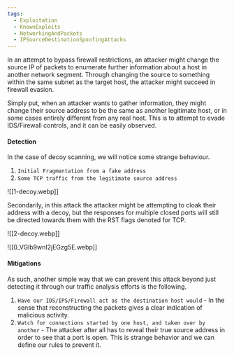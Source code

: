 ```yaml
---
tags:
  - Exploitation
  - KnownExploits
  - NetworkingAndPackets
  - IPSourceDestinationSpoofingAttacks
---
```

In an attempt to bypass firewall restrictions, an attacker might change the source IP of packets to enumerate further information about a host in another network segment. Through changing the source to something within the same subnet as the target host, the attacker might succeed in firewall evasion.

Simply put, when an attacker wants to gather information, they might change their source address to be the same as another legitimate host, or in some cases entirely different from any real host. This is to attempt to evade IDS/Firewall controls, and it can be easily observed.

#### Detection

In the case of decoy scanning, we will notice some strange behaviour.

1. `Initial Fragmentation from a fake address`
2. `Some TCP traffic from the legitimate source address`

![[1-decoy.webp]]

Secondarily, in this attack the attacker might be attempting to cloak their address with a decoy, but the responses for multiple closed ports will still be directed towards them with the RST flags denoted for TCP.

![[2-decoy.webp]]

![[0_VGlb9wnI2jEGzg5E.webp]]

#### Mitigations

As such, another simple way that we can prevent this attack beyond just detecting it through our traffic analysis efforts is the following.
1. `Have our IDS/IPS/Firewall act as the destination host would` - In the sense that reconstructing the packets gives a clear indication of malicious activity.
2. `Watch for connections started by one host, and taken over by another` - The attacker after all has to reveal their true source address in order to see that a port is open. This is strange behavior and we can define our rules to prevent it.